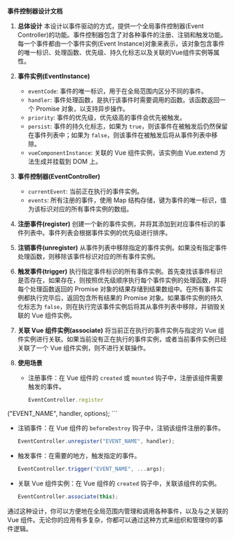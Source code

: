 **事件控制器设计文档**

1. **总体设计**
   本设计以事件驱动的方式，提供一个全局事件控制器(Event Controller)的功能。事件控制器包含了对各种事件的注册、注销和触发功能。每一个事件都由一个事件实例(Event Instance)对象来表示，该对象包含事件的唯一标识、处理函数、优先级、持久化标志以及关联的Vue组件实例等属性。

2. **事件实例(EventInstance)**
   - `eventCode`: 事件的唯一标识，用于在全局范围内区分不同的事件。
   - `handler`: 事件处理函数，是执行该事件时需要调用的函数。该函数返回一个 Promise 对象，以支持异步操作。
   - `priority`: 事件的优先级，优先级高的事件会优先被触发。
   - `persist`: 事件的持久化标志，如果为 `true`，则该事件在被触发后仍然保留在事件列表中；如果为 `false`，则该事件在被触发后将从事件列表中移除。
   - `vueComponentInstance`: 关联的 Vue 组件实例，该实例由 Vue.extend 方法生成并挂载到 DOM 上。

3. **事件控制器(EventController)**
   - `currentEvent`: 当前正在执行的事件实例。
   - `events`: 所有注册的事件，使用 Map 结构存储，键为事件的唯一标识，值为该标识对应的所有事件实例的数组。

4. **注册事件(register)**
   创建一个新的事件实例，并将其添加到对应事件标识的事件列表中。事件列表会根据事件实例的优先级进行排序。

5. **注销事件(unregister)**
   从事件列表中移除指定的事件实例。如果没有指定事件处理函数，则移除该事件标识对应的所有事件实例。

6. **触发事件(trigger)**
   执行指定事件标识的所有事件实例。首先查找该事件标识是否存在，如果存在，则按照优先级顺序执行每个事件实例的处理函数，并将每个处理函数返回的 Promise 对象的结果存储到结果数组中。在所有事件实例都执行完毕后，返回包含所有结果的 Promise 对象。如果事件实例的持久化标志为 `false`，则在执行完该事件实例后将其从事件列表中移除，并销毁关联的 Vue 组件实例。

7. **关联 Vue 组件实例(associate)**
   将当前正在执行的事件实例与指定的 Vue 组件实例进行关联。如果当前没有正在执行的事件实例，或者当前事件实例已经关联了一个 Vue 组件实例，则不进行关联操作。

8. **使用场景**
   - 注册事件：在 Vue 组件的 `created` 或 `mounted` 钩子中，注册该组件需要触发的事件。
     ```javascript
     EventController.register

("EVENT_NAME", handler, options);
     ```
   - 注销事件：在 Vue 组件的 `beforeDestroy` 钩子中，注销该组件注册的事件。
     ```javascript
     EventController.unregister("EVENT_NAME", handler);
     ```
   - 触发事件：在需要的地方，触发指定的事件。
     ```javascript
     EventController.trigger("EVENT_NAME", ...args);
     ```
   - 关联 Vue 组件实例：在 Vue 组件的 `created` 钩子中，关联该组件的实例。
     ```javascript
     EventController.associate(this);
     ```

通过这种设计，你可以方便地在全局范围内管理和调用各种事件，以及与之关联的 Vue 组件。无论你的应用有多复杂，你都可以通过这种方式来组织和管理你的事件逻辑。